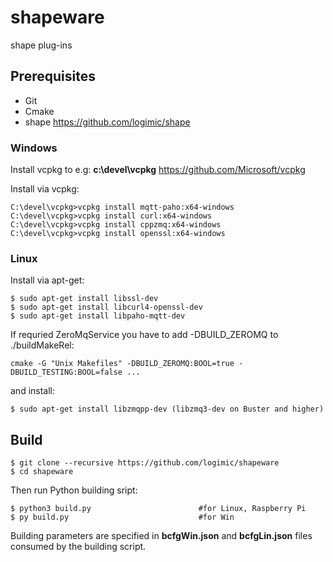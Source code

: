 # shapeware
shape plug-ins

## Prerequisites

- Git
- Cmake
- shape https://github.com/logimic/shape

### Windows

Install vcpkg to e.g: **c:\devel\vcpkg** https://github.com/Microsoft/vcpkg

Install via vcpkg:
```
C:\devel\vcpkg>vcpkg install mqtt-paho:x64-windows
C:\devel\vcpkg>vcpkg install curl:x64-windows
C:\devel\vcpkg>vcpkg install cppzmq:x64-windows
C:\devel\vcpkg>vcpkg install openssl:x64-windows
```
### Linux

Install via apt-get:

```
$ sudo apt-get install libssl-dev
$ sudo apt-get install libcurl4-openssl-dev
$ sudo apt-get install libpaho-mqtt-dev
```

If requried ZeroMqService you have to add -DBUILD_ZEROMQ to ./buildMakeRel:
```
cmake -G "Unix Makefiles" -DBUILD_ZEROMQ:BOOL=true -DBUILD_TESTING:BOOL=false ...
```

and install:
```
$ sudo apt-get install libzmqpp-dev (libzmq3-dev on Buster and higher)
```

## Build

```
$ git clone --recursive https://github.com/logimic/shapeware
$ cd shapeware
```

Then run Python building sript:

```
$ python3 build.py                        #for Linux, Raspberry Pi
$ py build.py                             #for Win
```

Building parameters are specified in **bcfgWin.json** and **bcfgLin.json** files consumed by the building script.
